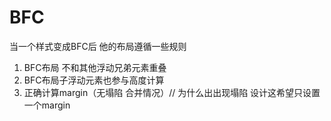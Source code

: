 # BFC
当一个样式变成BFC后 他的布局遵循一些规则
1. BFC布局 不和其他浮动兄弟元素重叠
2. BFC布局子浮动元素也参与高度计算
3. 正确计算margin（无塌陷 合并情况）// 为什么出出现塌陷  设计这希望只设置一个margin